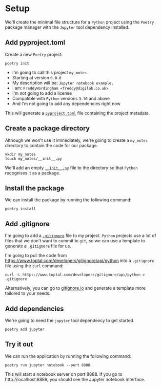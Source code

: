 # Setup

We'll create the minimal file structure for a `Python` project using the `Poetry` package manager with the `Jupyter` tool dependency installed.

## Add pyproject.toml

Create a new `Poetry` project:

```shell
poetry init
```

-   I'm going to call this project `my_notes`
-   Starting at version `0.0.0`
-   My description will be: `Jupyter notebook example.`
-   I am: `FreddyWordingham <freddy@digilab.co.uk>`
-   I'm not going to add a license
-   Compatible with `Python` versions `3.10` and above
-   And I'm not going to add any dependencies right now

This will generate a [`pyproject.toml`](./pyproject.toml) file containing the project metadata.

## Create a package directory

Although we won't use it immediately, we're going to create a `my_notes` directory to contain the code for our package.

```shell
mkdir my_notes
touch my_notes/__init__.py
```

We'll add an empty [`__init__.py`](./my_notes/__init__.py) file to the directory so that `Python` recognises it as a package.

## Install the package

We can install the package by running the following command:

```shell
poetry install
```

## Add .gitignore

I'm going to add a [`.gitignore`](./.gitignore) file to my project.
`Python` projects use a lot of files that we don't want to commit to `git`, so we can use a template to generate a `.gitignore` file for us.

I'm going to pull the code from https://www.toptal.com/developers/gitignore/api/python into a `.gitignore` file using the `curl` command:

```shell
curl -L https://www.toptal.com/developers/gitignore/api/python > .gitignore
```

Alternatively, you can go to [gitignore.io](https://gitignore.io/) and generate a template more tailored to your needs.

## Add dependencies

We're going to need the `jupyter` tool dependency to get started.

```shell
poetry add jupyter
```

## Try it out

We can run the application by running the following command:

```shell
poetry run jupyter notebook --port 8888
```

This will start a notebook server on port 8888.
If you go to http://localhost:8888, you should see the Jupyter notebook interface.
